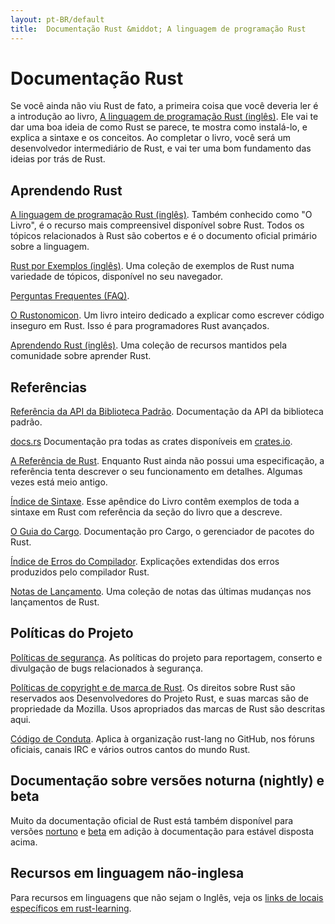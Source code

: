 ```yaml
---
layout: pt-BR/default
title:  Documentação Rust &middot; A linguagem de programação Rust
---
```


# Documentação Rust

Se você ainda não viu Rust de fato, a primeira coisa que você deveria ler é a
introdução ao livro, [A linguagem de programação Rust (inglês)][book]. Ele vai
te dar uma boa ideia de como Rust se parece, te mostra como instalá-lo, e explica
a sintaxe e os conceitos. Ao completar o livro, você será um desenvolvedor intermediário
de Rust, e vai ter uma bom fundamento das ideias por trás de Rust.

## Aprendendo Rust

[A linguagem de programação Rust (inglês)][book]. Também conhecido como "O Livro",
é o recurso mais compreensivel disponível sobre Rust. Todos os tópicos relacionados
à Rust são cobertos e é o documento oficial primário sobre a linguagem.

[Rust por Exemplos (inglês)][rbe]. Uma coleção de exemplos de Rust numa variedade
de tópicos, disponível no seu navegador.

[Perguntas Frequentes (FAQ)][faq].

[O Rustonomicon][nomicon]. Um livro inteiro dedicado a explicar como escrever código
inseguro em Rust. Isso é para programadores Rust avançados.

[Aprendendo Rust (inglês)][rust-learning]. Uma coleção de recursos mantidos pela comunidade sobre
aprender Rust.

[book]: https://doc.rust-lang.org/book/
[rbe]: http://rustbyexample.com
[faq]: faq.html
[nomicon]: https://doc.rust-lang.org/nomicon/
[rust-learning]: https://github.com/ctjhoa/rust-learning

## Referências

[Referência da API da Biblioteca Padrão][api]. Documentação da API da biblioteca padrão.

[docs.rs] Documentação pra todas as crates disponíveis em [crates.io].

[A Referência de Rust][ref]. Enquanto Rust ainda não possui uma especificação, a referência
tenta descrever o seu funcionamento em detalhes. Algumas vezes está meio antigo.

[Índice de Sintaxe][syn]. Esse apêndice do Livro contêm exemplos de toda a sintaxe em Rust
com referência da seção do livro que a descreve.

[O Guia do Cargo][cargo]. Documentação pro Cargo, o gerenciador de pacotes do Rust.

[Índice de Erros do Compilador][err]. Explicações extendidas dos erros produzidos pelo compilador Rust.

[Notas de Lançamento][release_notes]. Uma coleção de notas das últimas mudanças nos lançamentos de Rust.

[api]: https://doc.rust-lang.org/std/
[syn]: https://doc.rust-lang.org/book/syntax-index.html
[ref]: https://doc.rust-lang.org/reference.html
[cargo]: http://doc.crates.io/guide.html
[err]: https://doc.rust-lang.org/error-index.html
[release_notes]: https://github.com/rust-lang/rust/blob/stable/RELEASES.md
[docs.rs]: https://docs.rs
[crates.io]: https://crates.io

## Políticas do Projeto

[Políticas de segurança][security]. As políticas do projeto para reportagem, conserto e divulgação
de bugs relacionados à segurança.

[Políticas de copyright e de marca de Rust][legal]. Os direitos sobre Rust são reservados aos
Desenvolvedores do Projeto Rust, e suas marcas são de propriedade da Mozilla. Usos apropriados
das marcas de Rust são descritas aqui.

[Código de Conduta][coc]. Aplica à organização rust-lang no GitHub, nos fóruns oficiais,
canais IRC e vários outros cantos do mundo Rust.

[security]: security.html
[legal]: legal.html
[coc]: https://www.rust-lang.org/conduct.html

## Documentação sobre versões noturna (nightly) e beta

Muito da documentação oficial de Rust está também disponível para
versões [nortuno][nightly] e [beta] em adição à documentação para estável disposta acima.

[nightly]: https://doc.rust-lang.org/nightly/
[beta]: https://doc.rust-lang.org/beta/

## Recursos em linguagem não-inglesa

Para recursos em linguagens que não sejam o Inglês,
veja os [links de locais específicos em rust-learning][locale].

[locale]: https://github.com/ctjhoa/rust-learning#locale-links
